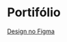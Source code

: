 <h1>Portifólio</h1>
<a href="https://www.figma.com/file/Wsje3y1wqyITcDaPrj5tyr/Portifolio?type=design&node-id=0%3A1&mode=design&t=zOmPJd4tTdxdAlL3-1">Design no Figma</a>
